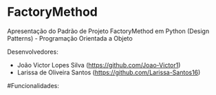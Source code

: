 # FactoryMethod
Apresentação do Padrão de Projeto FactoryMethod em Python (Design Patterns) - Programação Orientada a Objeto

Desenvolvedores: 
- João Victor Lopes Silva (https://github.com/Joao-Victor1)
- Larissa de Oliveira Santos (https://github.com/Larissa-Santos16)


#Funcionalidades:


